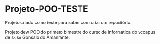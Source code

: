 # Projeto-POO-TESTE
Projeto criado como teste para saber com criar um repositório.

Projeto dew POO do primero bimestre do curso de informatica do vccapus de s~so Gonsalo do Amanrante.
